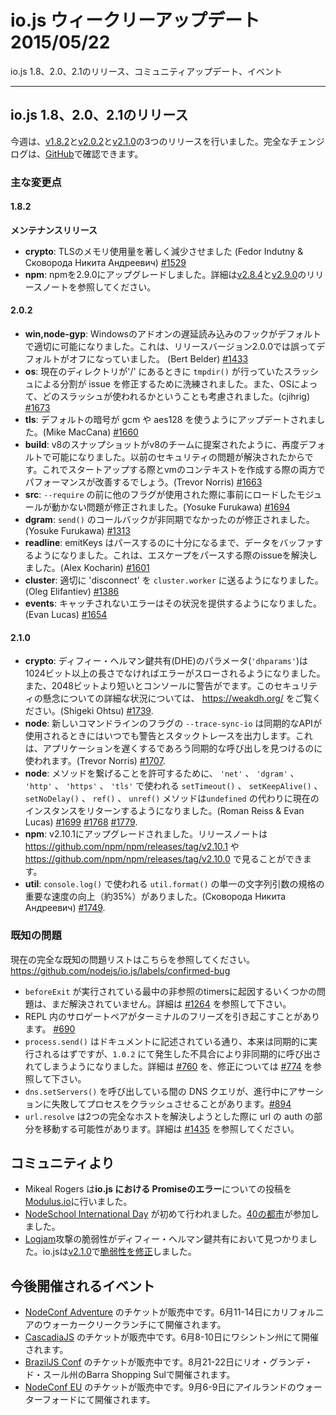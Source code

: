 # io.js ウィークリーアップデート 2015/05/22

io.js 1.8、2.0、2.1のリリース、コミュニティアップデート、イベント

---

<!--
# io.js 1.8, 2.0 and 2.1 releases
This week we had three io.js releases [v1.8.2](https://iojs.org/dist/v1.8.2/), [v2.0.2](https://iojs.org/dist/v2.0.2/) and [v2.1.0](https://iojs.org/dist/v2.1.0/), complete changelog can be found [on GitHub](https://github.com/nodejs/io.js/blob/master/CHANGELOG.md).
-->

## io.js 1.8、2.0、2.1のリリース

今週は、[v1.8.2](https://iojs.org/dist/v1.8.2/)と[v2.0.2](https://iojs.org/dist/v2.0.2/)と[v2.1.0](https://iojs.org/dist/v2.1.0/)の3つのリリースを行いました。完全なチェンジログは、[GitHub](https://github.com/nodejs/io.js/blob/master/CHANGELOG.md)で確認できます。

<!--
### Notable changes
-->

### 主な変更点

<!--
#### 1.8.2
-->

#### 1.8.2

<!--
**Maintenance release**
-->

**メンテナンスリリース**

<!--
* **crypto**: significantly reduced memory usage for TLS (Fedor Indutny & Сковорода Никита Андреевич) [#1529](https://github.com/nodejs/io.js/pull/1529)
* **npm**: Upgrade npm to 2.9.0. See the [v2.8.4](https://github.com/npm/npm/releases/tag/v2.8.4) and [v2.9.0](https://github.com/npm/npm/releases/tag/v2.9.0) release notes for details.
-->

* **crypto**: TLSのメモリ使用量を著しく減少させました (Fedor Indutny & Сковорода Никита Андреевич) [#1529](https://github.com/nodejs/io.js/pull/1529)
* **npm**: npmを2.9.0にアップグレードしました。詳細は[v2.8.4](https://github.com/npm/npm/releases/tag/v2.8.4)と[v2.9.0](https://github.com/npm/npm/releases/tag/v2.9.0)のリリースノートを参照してください。

<!--
#### 2.0.2
-->

#### 2.0.2

<!--
* **win,node-gyp**: the delay-load hook for windows addons has now been correctly enabled by default, it had wrongly defaulted to off in the release version of 2.0.0 (Bert Belder) [#1433](https://github.com/nodejs/io.js/pull/1433)
* **os**: `tmpdir()`'s trailing slash stripping has been refined to fix an issue when the temp directory is at '/'. Also considers which slash is used by the operating system. (cjihrig) [#1673](https://github.com/nodejs/io.js/pull/1673)
* **tls**: default ciphers have been updated to use gcm and aes128 (Mike MacCana) [#1660](https://github.com/nodejs/io.js/pull/1660)
* **build**: v8 snapshots have been re-enabled by default as suggested by the v8 team, since prior security issues have been resolved. This should give some perf improvements to both startup and vm context creation. (Trevor Norris) [#1663](https://github.com/nodejs/io.js/pull/1663)
* **src**: fixed preload modules not working when other flags were used before `--require` (Yosuke Furukawa) [#1694](https://github.com/nodejs/io.js/pull/1694)
* **dgram**: fixed `send()`'s callback not being asynchronous (Yosuke Furukawa) [#1313](https://github.com/nodejs/io.js/pull/1313)
* **readline**: emitKeys now keeps buffering data until it has enough to parse. This fixes an issue with parsing split escapes. (Alex Kocharin) [#1601](https://github.com/nodejs/io.js/pull/1601)
* **cluster**: works now properly emit 'disconnect' to `cluster.worker` (Oleg Elifantiev) [#1386](https://github.com/nodejs/io.js/pull/1386)
* **events**: uncaught errors now provide some context (Evan Lucas) [#1654](https://github.com/nodejs/io.js/pull/1654)
-->

* **win,node-gyp**: Windowsのアドオンの遅延読み込みのフックがデフォルトで適切に可能になりました。これは、リリースバージョン2.0.0では誤ってデフォルトがオフになっていました。 (Bert Belder) [#1433](https://github.com/nodejs/io.js/pull/1433)
* **os**: 現在のディレクトリが'/' にあるときに `tmpdir()` が行っていたスラッシュによる分割が issue を修正するために洗練されました。また、OSによって、どのスラッシュが使われるかということも考慮されました。(cjihrig) [#1673](https://github.com/nodejs/io.js/pull/1673)
* **tls**: デフォルトの暗号が gcm や aes128 を使うようにアップデートされました。(Mike MacCana) [#1660](https://github.com/nodejs/io.js/pull/1660)
* **build**: v8のスナップショットがv8のチームに提案されたように、再度デフォルトで可能になりました。以前のセキュリティの問題が解決されたからです。これでスタートアップする際とvmのコンテキストを作成する際の両方でパフォーマンスが改善するでしょう。(Trevor Norris) [#1663](https://github.com/nodejs/io.js/pull/1663)
* **src**: `--require` の前に他のフラグが使用された際に事前にロードしたモジュールが動かない問題が修正されました。(Yosuke Furukawa) [#1694](https://github.com/nodejs/io.js/pull/1694)
* **dgram**: `send()` のコールバックが非同期でなかったのが修正されました。(Yosuke Furukawa) [#1313](https://github.com/nodejs/io.js/pull/1313)
* **readline**: emitKeys はパースするのに十分になるまで、データをバッファするようになりました。これは、エスケープをパースする際のissueを解決しました。(Alex Kocharin) [#1601](https://github.com/nodejs/io.js/pull/1601)
* **cluster**: 適切に 'disconnect' を `cluster.worker` に送るようになりました。(Oleg Elifantiev) [#1386](https://github.com/nodejs/io.js/pull/1386)
* **events**: キャッチされないエラーはその状況を提供するようになりました。(Evan Lucas) [#1654](https://github.com/nodejs/io.js/pull/1654)

<!--
#### 2.1.0
-->

#### 2.1.0

<!--
* **crypto**: Diffie-Hellman key exchange (DHE) parameters (`'dhparams'`) must now be 1024 bits or longer or an error will be thrown. A warning will also be printed to the console if you supply less than 2048 bits. See https://weakdh.org/ for further context on this security concern (Shigeki Ohtsu) [#1739](https://github.com/nodejs/io.js/pull/1739).
* **node**: A new `--trace-sync-io` command line flag will print a warning and a stack trace whenever a synchronous API is used. This can be used to track down synchronous calls that may be slowing down an application (Trevor Norris) [#1707](https://github.com/nodejs/io.js/pull/1707).
* **node**: To allow for chaining of methods, the `setTimeout()`, `setKeepAlive()`, `setNoDelay()`, `ref()` and `unref()` methods used in `'net'`, `'dgram'`, `'http'`, `'https'` and `'tls'` now return the current instance instead of `undefined` (Roman Reiss & Evan Lucas) [#1699](https://github.com/nodejs/io.js/pull/1699) [#1768](https://github.com/nodejs/io.js/pull/1768) [#1779](https://github.com/nodejs/io.js/pull/1779).
* **npm**: Upgraded to v2.10.1, release notes can be found in <https://github.com/npm/npm/releases/tag/v2.10.1> and <https://github.com/npm/npm/releases/tag/v2.10.0>.
* **util**: A significant speed-up (in the order of 35%) for the common-case of a single string argument to `util.format()`, used by `console.log()` (Сковорода Никита Андреевич) [#1749](https://github.com/nodejs/io.js/pull/1749).
-->

* **crypto**: ディフィー・ヘルマン鍵共有(DHE)のパラメータ(`'dhparams'`)は1024ビット以上の長さでなければエラーがスローされるようになりました。また、2048ビットより短いとコンソールに警告がでます。このセキュリティの懸念についての詳細な状況については、 https://weakdh.org/ をご覧ください。(Shigeki Ohtsu) [#1739](https://github.com/nodejs/io.js/pull/1739).
* **node**: 新しいコマンドラインのフラグの `--trace-sync-io` は同期的なAPIが使用されるときにはいつでも警告とスタックトレースを出力します。これは、アプリケーションを遅くするであろう同期的な呼び出しを見つけるのに使われます。(Trevor Norris) [#1707](https://github.com/nodejs/io.js/pull/1707).
* **node**: メソッドを繋げることを許可するために、 `'net'` 、 `'dgram'` 、 `'http'` 、 `'https'` 、 `'tls'` で使われる `setTimeout()` 、 `setKeepAlive()` 、 `setNoDelay()` 、 `ref()` 、 `unref()` メソッドは`undefined` の代わりに現在のインスタンスをリターンするようになりました。(Roman Reiss & Evan Lucas) [#1699](https://github.com/nodejs/io.js/pull/1699) [#1768](https://github.com/nodejs/io.js/pull/1768) [#1779](https://github.com/nodejs/io.js/pull/1779).
* **npm**: v2.10.1にアップグレードされました。リリースノートは <https://github.com/npm/npm/releases/tag/v2.10.1> や <https://github.com/npm/npm/releases/tag/v2.10.0> で見ることができます。
* **util**: `console.log()` で使われる `util.format()` の単一の文字列引数の規格の重要な速度の向上（約35%）がありました。(Сковорода Никита Андреевич) [#1749](https://github.com/nodejs/io.js/pull/1749).

<!--
### Known issues
-->

### 既知の問題

<!--
See https://github.com/nodejs/io.js/labels/confirmed-bug for complete and current list of known issues.
-->

現在の完全な既知の問題リストはこちらを参照してください。 https://github.com/nodejs/io.js/labels/confirmed-bug

<!--
* Some problems with unreferenced timers running during `beforeExit` are still to be resolved. See [#1264](https://github.com/nodejs/io.js/issues/1264).
* Surrogate pair in REPL can freeze terminal [#690](https://github.com/nodejs/io.js/issues/690)
* `process.send()` is not synchronous as the docs suggest, a regression introduced in 1.0.2, see [#760](https://github.com/nodejs/io.js/issues/760) and fix in [#774](https://github.com/nodejs/io.js/issues/774)
* Calling `dns.setServers()` while a DNS query is in progress can cause the process to crash on a failed assertion [#894](https://github.com/nodejs/io.js/issues/894)
* `url.resolve` may transfer the auth portion of the url when resolving between two full hosts, see [#1435](https://github.com/nodejs/io.js/issues/1435).
-->

* `beforeExit` が実行されている最中の非参照のtimersに起因するいくつかの問題は、まだ解決されていません。詳細は [#1264](https://github.com/nodejs/io.js/issues/1264) を参照して下さい。
* REPL 内のサロゲートペアがターミナルのフリーズを引き起こすことがあります。 [#690](https://github.com/nodejs/io.js/issues/690)
* `process.send()` はドキュメントに記述されている通り、本来は同期的に実行されるはずですが、`1.0.2` にて発生した不具合により非同期的に呼び出されてしまうようになりました。詳細は [#760](https://github.com/nodejs/io.js/issues/760) を、修正については [#774](https://github.com/nodejs/io.js/issues/774) を参照して下さい。
* `dns.setServers()` を呼び出している間の DNS クエリが、進行中にアサーションに失敗してプロセスをクラッシュさせることがあります。[#894](https://github.com/nodejs/io.js/issues/894)
* `url.resolve` は2つの完全なホストを解決しようとした際に url の auth の部分を移動する可能性があります。詳細は [#1435](https://github.com/nodejs/io.js/issues/1435) を参照してください。

<!--
### Community Updates
-->

## コミュニティより

<!--
* Mikeal Rogers post about **Promise errors in io.js** on [Modulus.io](http://blog.modulus.io/promise-errors-in-iojs)
* [NodeSchool International Day](http://nodeschool.io/international-day/) has been held for the first time. [40 cities](https://github.com/nodeschool/international-day/issues?q=label%3Arollcall-2015+is%3Aclosed) joined.
* [Logjam](https://weakdh.org/) attack vulnerability detected on Diffie-Hellman Key exchange. io.js [fixed the vulnerability](https://github.com/nodejs/io.js/pull/1739) on [v2.1.0](https://github.com/nodejs/io.js/blob/master/CHANGELOG.md#2015-05-24-version-210-rvagg).
-->

* Mikeal Rogers は**io.js における Promiseのエラー**についての投稿を[Modulus.io](http://blog.modulus.io/promise-errors-in-iojs)に行いました。
* [NodeSchool International Day](http://nodeschool.io/international-day/) が初めて行われました。[40の都市](https://github.com/nodeschool/international-day/issues?q=label%3Arollcall-2015+is%3Aclosed)が参加しました。
* [Logjam](https://weakdh.org/)攻撃の脆弱性がディフィー・ヘルマン鍵共有において見つかりました。io.jsは[v2.1.0](https://github.com/nodejs/io.js/blob/master/CHANGELOG.md#2015-05-24-version-210-rvagg)で[脆弱性を修正](https://github.com/nodejs/io.js/pull/1739)しました。

<!--
### Upcoming Events
-->

## 今後開催されるイベント

<!--
* [NodeConf Adventure](http://nodeconf.com/) tickets are on sale, June 11th - 14th at Walker Creek Ranch, CA
* [CascadiaJS](http://2015.cascadiajs.com/) tickets are on sale, July 8th - 10th at Washington State
* [BrazilJS Conf](http://braziljs.com.br/) tickets are on sale, August 21st - 22nd at Shopping Center BarraShoppingSul
* [NodeConf EU](http://nodeconf.eu/) tickets are on sale, September 6th - 9th at Waterford, Ireland
-->

* [NodeConf Adventure](http://nodeconf.com/) のチケットが販売中です。6月11-14日にカリフォルニアのウォーカークリークランチにて開催されます。
* [CascadiaJS](http://2015.cascadiajs.com/) のチケットが販売中です。6月8-10日にワシントン州にて開催されます。
* [BrazilJS Conf](http://braziljs.com.br/) のチケットが販売中です。8月21-22日にリオ・グランデ・ド・スール州のBarra Shopping Sulで開催されます。
* [NodeConf EU](http://nodeconf.eu/) のチケットが販売中です。9月6-9日にアイルランドのウォーターフォードにて開催されます。
